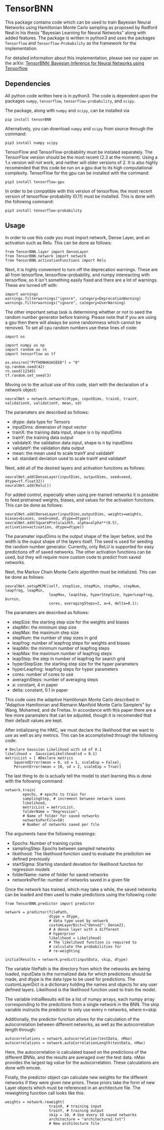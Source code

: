 # TensorBNN
This package contains code which can be used to train Bayesian Neural Networks using Hamiltonian Monte Carlo sampling as proposed by Radford Neal in his thesis "Bayesian Learning for Neural Networks" along with added features. The package is written in python3 and uses the packages `Tensorflow` and `Tensorflow-Probability` as the framework for the implementation. 

For detailed information about this implementation, please see our paper on the arXiv: [TensorBNN: Bayesian Inference for Neural Networks using Tensorflow](https://arxiv.org/abs/2009.14393)

## Dependencies
All python code written here is in python3. The code is dependent upon the packages `numpy`, `tensorflow`, `tensorflow-probability`, and `scipy`.

The package, along with `numpy` and `scipy`, can be installed via

```
pip install tensorBNN
```

Alternatively, you can download `numpy` and `scipy` from source through the command:

```
pip3 install numpy scipy
```
TensorFlow and TensorFlow-probability must be instaled separately. The TensorFlow version should be the most recent (2.3 at the moment). Using a 1.x version will not work, and neither will older versions of 2. It is also highly recomended that this code be run on a gpu due to its high computational complexity. TensorFlow for the gpu can be installed with the command:

```
pip3 install tensorflow-gpu
```

In order to be compatible with this version of tensorflow, the most recent version of tensorflow-probability (0.11) must be installed. This is done with the following command:

```
pip3 install tensorflow-probability
```


## Usage

In order to use this code you must import network, Dense Layer, and an activation such as Relu. This can be done as follows:

```
from TensorBNN.layer import DenseLayer
from TensorBNN.network import network
from TensorBNN.activationFunctions import Relu
```

Next, it is highly convenient to turn off the deprecation warnings. These are all from tensorflow, tensorflow-probability, and numpy intereacting with tensorflow, so it isn't something easily fixed and there are a lot of warnings. These are turned off with:

```
import warnings
warnings.filterwarnings("ignore", category=DeprecationWarning)
warnings.filterwarnings("ignore", category=UserWarning)
```

The other important setup task is determining whether or not to seed the random number generator before training. Please note that if you are using a gpu then there will always be some randomness which cannot be removed. To set all cpu random numbers use these lines of code:

```
import os

import numpy as np
import random as rn
import tensorflow as tf

os.environ["PYTHONHASHSEED"] = "0"
np.random.seed(42)
rn.seed(12345)
tf.random.set_seed(3)
```

Moving on to the actual use of this code, start with the declaration of a network object:

```
neuralNet = network.network(dtype, inputDims, trainX, trainY, validationX, validationY, mean, sd)
```

The paramaters are described as follows:
* dtype: data type for Tensors
* inputDims: dimension of input vector
* trainX: the training data input, shape is n by inputDims
* trainY: the training data output
* validateX: the validation data input, shape is n by inputDims
* validateY: the validation data output
* mean: the mean used to scale trainY and validateY
* sd: standard deviation used to scale trainY and validateY

Next, add all of the desired layers and activation functions as follows:

```
neuralNet.add(DenseLayer(inputDims, outputDims, seed=seed, dtype=tf.float32))
neuralNet.add(Relu())
```

For added control, especially when using pre-trained networks it is possible to feed pretrained weights, biases, and values for the activation functions. This can be done as follows:

```
neuralNet.add(DenseLayer(inputDims,outputDims, weights=weights, biases=biases, seed=seed, dtype=dtype))
neuralNet.add(SquarePrelu(width, alpha=alpha**(0.5), activation=activation, dtype=dtype))
```

The paramater inputDims is the output shape of the layer before, and the width is the ouput shape of the layers itself. The seed is used for seeding the random number generator. Currently, only ReLU is supported for easy predictions off of saved networks. The other activation functions can be used, but they will require more custom code to predict from saved networks.

Next, the Markov Chain Monte Carlo algorithm must be initialized. This can be done as follows:

```
neuralNet.setupMCMC(self, stepSize, stepMin, stepMax, stepNum, leapfrog, leapMin,
                    leapMax, leapStep, hyperStepSize, hyperLeapfrog, burnin,
                    cores, averagingSteps=2, a=4, delta=0.1):
```

The paramaters are described as follows:
* stepSize: the starting step size for the weights and biases
* stepMin: the minimum step size
* stepMax: the maximum step size
* stepNum: the number of step sizes in grid
* leapfrog: number of leapfrog steps for weights and biases
* leapMin: the minimum number of leapfrog steps
* leapMax: the maximum number of leapfrog steps
* leapStep: the step in number of leapfrog for search grid
* hyperStepSize: the starting step size for the hyper parameters
* hyperLeapfrog: leapfrog steps for hyper parameters
* cores: number of cores to use
* averaginSteps: number of averaging steps
* a: constant, 4 in paper
* delta: constant, 0.1 in paper

This code uses the adaptive Hamlitonain Monte Carlo described in "Adaptive Hamiltonian and Riemann Manifold Monte Carlo Samplers" by Wang, Mohamed, and de Freitas. In accordance with this paper there are a few more paramaters that can be adjusted, though it is recomended that their default values are kept.

After initializaing the HMC, we must declare the likelihood that we want to use as well as any metrics. This can be accomplished through the following code:

```
# Declare Gaussian Likelihood with sd of 0.1
likelihood =  GaussianLikelihood(sd = 0.1)
metricList = [ #Declare metrics
    SquaredError(mean = 0, sd = 1, scaleExp = False),
    PercentError(mean = 10, sd = 2, scaleExp = True)]
```


The last thing to do is actually tell the model to start learning this is done with the following command:

```
network.train(
        epochs, # epochs to train for
        samplingStep, # increment between network saves
        likelihood,
        metricList = metricList,
        folderName = "Regression", 
        # Name of folder for saved networks
        networksPerFile=50)
        # Number of networks saved per file
```

The arguments have the following meanings:

* Epochs: Number of training cycles
* samplingStep: Epochs between sampled networks
* likelihood: The likelihood function used to evaluate the prediction 
              we defined previously
* startSigma: Starting standard deviation for likelihood function
              for regression models
* folderName: name of folder for saved networks
* networksPerFile: number of networks saved in a given file

Once the network has trained, which may take a while, the saved networks can be loaded and then used to make predictions using the following code:

```
from TensorBNN.predictor import predictor 

network = predictor(filePath,
                    dtype = dtype, 
                    # data type used by network
                    customLayerDict={"dense2": Dense2},
                    # A dense layer with a different 
                    # hyperprior
                    likelihood = Likelihood)
                    # The likelihood function is required to  
                    # calculate the probabilities for 
                    # re-weighting

initialResults = network.predict(inputData, skip, dtype)
```

The variable filePath is the directory from which the networks are being loaded, inputData is the normalized data for which predictions should be made, and dtype is the data type to be used for predictions. The customLayerDict is a dictionary holding the names and objects for any user defined layers. Likelihood is the likelihood function used to train the model.

The variable initialResults will be a list of numpy arrays, each numpy array corresponding to the predcitions from a single network in the BNN. The skip variable instructs the predictor to only use every n networks, where n=skip

Additionally, the predictor function allows for the calculation of the autocorrelation between different networks, as well as the autocorrelation length through:

```
autocorrelations = network.autocorrelation(testData, nMax)
autocorrelations = network.autoCorrelationLength(testData, nMax)
```
Here, the autocorrelation is calculated based on the predictions of the different BNNs, and the results are averaged over the test data. nMax provides the largest lag value for the autocorrelation. These calculations are done with emcee.


Finally, the predictor object can calculate new weights for the different networks if they were given new priors. These priors take the form of new Layer objects which must be referenced in an architecture file. The reweighting function call looks like this:

```
weights = network.reweight(                                            
                    trainX, # training input
                    trainY, # training output
                    skip = 10, # Use every 10 saved networks
                    architecture = "architecture2.txt")
                    # New architecture file
```

